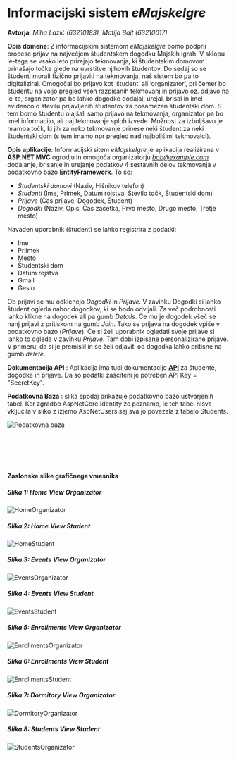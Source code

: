 # Informacijski sistem *eMajskeIgre*
**Avtorja**: *Miha Lazić (63210183), Matija Bajt (63210017)*

**Opis domene**: Z informacijskim sistemom *eMajskeIgre* bomo podprli procese prijav na največjem študentskem dogodku Majskih igrah. V sklopu le-tega se vsako leto prirejajo tekmovanja, ki študentskim domovom prinašajo točke glede na uvrstitve njihovih študentov. Do sedaj so se študenti morali fizično prijaviti na tekmovanja, naš sistem bo pa to digitaliziral. Omogočal bo prijavo kot ‘študent’ ali ‘organizator’, pri čemer bo študentu na voljo pregled vseh razpisanih tekmovanj in prijavo oz. odjavo na le-te, organizator pa bo lahko dogodke dodajal, urejal, brisal in imel evidenco o številu prijavljenih študentov za posamezen študentski dom. S tem bomo študentu olajšali samo prijavo na tekmovanja, organizator pa bo imel informacijo, ali naj tekmovanje sploh izvede. Možnost za izboljšavo je hramba točk, ki jih za neko tekmovanje prinese neki študent za neki študentski dom (s tem imamo npr pregled nad najboljšimi tekmovalci).

**Opis aplikacije**: Informacijski sitem *eMajskeIgre* je aplikacija realizirana v **ASP.NET MVC** ogrodju in omogoča organizatorju *bob@example.com* dodajanje, brisanje in urejanje podatkov 4 sestavnih delov tekmovanja v podatkovno bazo **EntityFramework**. To so:
- *Študentski domovi* (Naziv, Hišnikov telefon)
- *Študenti* (Ime, Primek, Datum rojstva, Število točk, Študentski dom)
- *Prijave* (Čas prijave, Dogodek, Študent)
- *Dogodki* (Naziv, Opis, Čas začetka, Prvo mesto, Drugo mesto, Tretje mesto)
  
Navaden uporabnik (študent) se lahko registrira z podatki:
-  Ime
-  Priimek
-  Mesto
-  Študentski dom
-  Datum rojstva
-  Gmail
-  Geslo

Ob prijavi se mu odklenejo *Dogodki* in *Prijave*. V zavihku Dogodki si lahko študent ogleda nabor dogodkov, ki se bodo odvijali. Za več podrobnosti lahko klikne na dogodek ali pa gumb *Details*. Če mu je dogodek všeč se nanj prijavi z pritiskom na gumb *Join*. Tako se prijava na dogodek vpiše v podatkovno bazo (*Prijave*). Če si želi uporabnik ogledati svoje prijave si lahko to ogleda v zavihku *Prijave*. Tam dobi izpisane personalizirane prijave. V primeru, da si je premislil in se želi odjaviti od dogodka lahko pritisne na gumb *delete*.

**Dokumentacija API** : Aplikacija ima tudi dokumentacijo [**API**](https://emajskeigre.azurewebsites.net/swagger/index.html) za študente, dogodke in prijave. Da so podatki zaščiteni je potreben API Key = "SecretKey".

**Podatkovna Baza** : slika spodaj prikazuje podatkovno bazo ustvarjenih tabel. Ker zgradbo AspNetCore.Identity ze poznamo, le teh tabel nisva vključila v sliko z izjemo AspNetUsers saj sva jo povezala z tabelo Students.
<div>
  <img src="./images/PodatkovnaBaza.png" alt="Podatkovna baza" >
  <br>
  <br>
  <br>
  <br>
  <br>
  <br>
</div>



**Zaslonske slike grafičnega vmesnika**

##### Slika 1: Home View Organizator

<div>
  <img src="./images/HomeOrganizator.png" alt="HomeOrganizator" >
  <br>
</div>

##### Slika 2: Home View Student

<div>
  <img src="./images/HomeStudent.png" alt="HomeStudent" >
  <br>
</div>

##### Slika 3: Events View Organizator

<div>
  <img src="./images/EventsOrganizator.png" alt="EventsOrganizator" >
  <br>
</div>

##### Slika 4: Events View Student

<div>
  <img src="./images/EventsStudent.png" alt="EventsStudent" >
  <br>
</div>

##### Slika 5: Enrollments View Organizator

<div>
  <img src="./images/EnrollmentsOrganizator.png" alt="EnrollmentsOrganizator" >
  <br>
</div>

##### Slika 6: Enrollments View Student

<div>
  <img src="./images/EnrollmentsStudent.png" alt="EnrollmentsStudent" >
  <br>
</div>

##### Slika 7: Dormitory View Organizator

<div>
  <img src="./images/DormitoryOrganizator.png" alt="DormitoryOrganizator" >
  <br>
</div>

##### Slika 8: Students View Student

<div>
  <img src="./images/StudentsOrganizator.png" alt="StudentsOrganizator" >
  <br>
</div>



